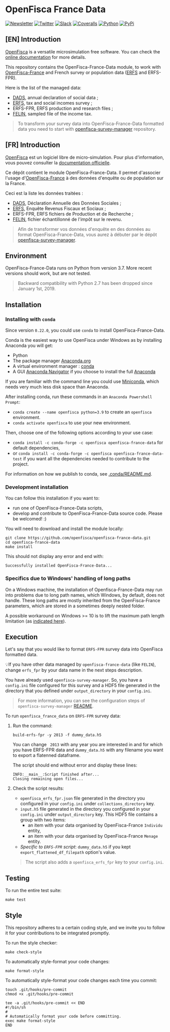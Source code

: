 # OpenFisca France Data

[![Newsletter](https://img.shields.io/badge/newsletter-subscribe!-informational.svg?style=flat)](mailto:contact%40openfisca.org?subject=Subscribe%20to%20your%20newsletter%20%7C%20S'inscrire%20%C3%A0%20votre%20newsletter&body=%5BEnglish%20version%20below%5D%0A%0ABonjour%2C%0A%0AVotre%C2%A0pr%C3%A9sence%C2%A0ici%C2%A0nous%C2%A0ravit%C2%A0!%20%F0%9F%98%83%0A%0AEnvoyez-nous%20cet%20email%20pour%20que%20l'on%20puisse%20vous%20inscrire%20%C3%A0%20la%20newsletter.%20%0A%0AAh%C2%A0!%20Et%20si%20vous%20pouviez%20remplir%20ce%20petit%20questionnaire%2C%20%C3%A7a%20serait%20encore%20mieux%C2%A0!%0Ahttps%3A%2F%2Fgoo.gl%2Fforms%2F45M0VR1TYKD1RGzX2%0A%0AAmiti%C3%A9%2C%0AL%E2%80%99%C3%A9quipe%20OpenFisca%0A%0A%3D%3D%3D%3D%3D%3D%3D%3D%3D%3D%3D%3D%3D%3D%3D%3D%3D%3D%20ENGLISH%20VERSION%20%3D%3D%3D%3D%3D%3D%3D%3D%3D%3D%3D%3D%3D%3D%3D%3D%3D%3D%3D%3D%3D%3D%3D%0A%0AHi%2C%20%0A%0AWe're%20glad%20to%20see%20you%20here!%20%F0%9F%98%83%0A%0APlease%20send%20us%20this%20email%2C%20so%20we%20can%20subscribe%20you%20to%20the%20newsletter.%0A%0AAlso%2C%20if%20you%20can%20fill%20out%20this%20short%20survey%2C%20even%20better!%0Ahttps%3A%2F%2Fgoo.gl%2Fforms%2FsOg8K1abhhm441LG2%0A%0ACheers%2C%0AThe%20OpenFisca%20Team)
[![Twitter](https://img.shields.io/badge/twitter-follow%20us!-9cf.svg?style=flat)](https://twitter.com/intent/follow?screen_name=openfisca)
[![Slack](https://img.shields.io/badge/slack-join%20us!-blueviolet.svg?style=flat)](mailto:contact%40openfisca.org?subject=Join%20you%20on%20Slack%20%7C%20Nous%20rejoindre%20sur%20Slack&body=%5BEnglish%20version%20below%5D%0A%0ABonjour%2C%0A%0AVotre%C2%A0pr%C3%A9sence%C2%A0ici%C2%A0nous%C2%A0ravit%C2%A0!%20%F0%9F%98%83%0A%0ARacontez-nous%20un%20peu%20de%20vous%2C%20et%20du%20pourquoi%20de%20votre%20int%C3%A9r%C3%AAt%20de%20rejoindre%20la%20communaut%C3%A9%20OpenFisca%20sur%20Slack.%0A%0AAh%C2%A0!%20Et%20si%20vous%20pouviez%20remplir%20ce%20petit%20questionnaire%2C%20%C3%A7a%20serait%20encore%20mieux%C2%A0!%0Ahttps%3A%2F%2Fgoo.gl%2Fforms%2F45M0VR1TYKD1RGzX2%0A%0AN%E2%80%99oubliez%20pas%20de%20nous%20envoyer%20cet%20email%C2%A0!%20Sinon%2C%20on%20ne%20pourra%20pas%20vous%20contacter%20ni%20vous%20inviter%20sur%20Slack.%0A%0AAmiti%C3%A9%2C%0AL%E2%80%99%C3%A9quipe%20OpenFisca%0A%0A%3D%3D%3D%3D%3D%3D%3D%3D%3D%3D%3D%3D%3D%3D%3D%3D%3D%3D%20ENGLISH%20VERSION%20%3D%3D%3D%3D%3D%3D%3D%3D%3D%3D%3D%3D%3D%3D%3D%3D%3D%3D%3D%3D%3D%3D%3D%0A%0AHi%2C%20%0A%0AWe're%20glad%20to%20see%20you%20here!%20%F0%9F%98%83%0A%0APlease%20tell%20us%20a%20bit%20about%20you%20and%20why%20you%20want%20to%20join%20the%20OpenFisca%20community%20on%20Slack.%0A%0AAlso%2C%20if%20you%20can%20fill%20out%20this%20short%20survey%2C%20even%20better!%0Ahttps%3A%2F%2Fgoo.gl%2Fforms%2FsOg8K1abhhm441LG2.%0A%0ADon't%20forget%20to%20send%20us%20this%20email!%20Otherwise%20we%20won't%20be%20able%20to%20contact%20you%20back%2C%20nor%20invite%20you%20on%20Slack.%0A%0ACheers%2C%0AThe%20OpenFisca%20Team)
[![Coveralls](https://img.shields.io/coveralls/github/openfisca/openfisca-france-data/master.svg?style=flat)](https://coveralls.io/github/openfisca/openfisca-france-data?branch=master)
[![Python](https://img.shields.io/pypi/pyversions/openfisca-france-data.svg)](https://pypi.python.org/pypi/openfisca-france-data)
[![PyPi](https://img.shields.io/pypi/v/openfisca-france-data.svg?style=flat)](https://pypi.python.org/pypi/openfisca-france-data)


## [EN] Introduction

[OpenFisca](https://openfisca.org) is a versatile microsimulation free software. You can check the [online documentation](https://openfisca.org/doc/) for more details.

This repository contains the OpenFisca-France-Data module, to work with [OpenFisca-France](https://github.com/openfisca/openfisca-france) and French survey or population data ([ERFS](https://www.insee.fr/en/metadonnees/source/serie/s1231) and ERFS-FPR).

Here is the list of the managed data:

* [DADS](https://www.insee.fr/en/metadonnees/source/serie/s1163), annual declaration of social data ;
* [ERFS](https://www.insee.fr/en/metadonnees/source/serie/s1231), tax and social incomes survey ;
* ERFS-FPR, ERFS production and research files ;
* [FELIN](https://www.casd.eu/en/source/sampled-file-of-the-income-tax/), sampled file of the income tax.

> To transform your survey data into OpenFisca-France-Data formatted data you need to start with  [openfisca-survey-manager](https://github.com/openfisca/openfisca-survey-manager) repository.

## [FR] Introduction

[OpenFisca](https://openfisca.org) est un logiciel libre de micro-simulation. Pour plus d'information, vous pouvez consulter la [documentation officielle](https://openfisca.org/doc/).

Ce dépôt contient le module OpenFisca-France-Data. Il permet d'associer l'usage d'[OpenFisca-France](https://github.com/openfisca/openfisca-france) à des données d'enquête ou de population sur la France.

Ceci est la liste les données traitées :

* [DADS](https://www.insee.fr/fr/metadonnees/source/serie/s1163), Déclaration Annuelle des Données Sociales ;
* [ERFS](https://www.insee.fr/fr/metadonnees/source/serie/s1231), Enquête Revenus Fiscaux et Sociaux ;
* ERFS-FPR, ERFS fichiers de Production et de Recherche ;
* [FELIN](https://www.casd.eu/source/fichier-echantillonne-de-limpot-sur-le-revenu/), fichier échantillonné de l'impôt sur le revenu.

> Afin de transformer vos données d'enquête en des données au format OpenFisca-France-Data, vous aurez à débuter par le dépôt [openfisca-survey-manager](https://github.com/openfisca/openfisca-survey-manager).

## Environment

OpenFisca-France-Data runs on Python from version 3.7.
More recent versions should work, but are not tested.

> Backward compatibility with Python 2.7 has been dropped since January 1st, 2019.

## Installation

### Installing with `conda`

Since version `0.22.0`, you could use `conda` to install OpenFisca-France-Data.

Conda is the easiest way to use OpenFisca under Windows as by installing Anaconda you will get:
- Python
- The package manager [Anaconda.org](https://docs.anaconda.com/anacondaorg/user-guide/)
- A virtual environment manager : [conda](https://docs.conda.io/projects/conda/en/latest/user-guide/tasks/manage-environments.html)
- A GUI [Anaconda Navigator](https://docs.anaconda.com/anaconda/navigator/index.html) if you choose to install the full [Anaconda](https://www.anaconda.com/products/individual)

If you are familiar with the command line you could use [Miniconda](https://docs.conda.io/projects/conda/en/latest/user-guide/install/windows.html), which needs very much less disk space than Anaconda.

After installing conda, run these commands in an `Anaconda Powershell Prompt`:
- `conda create --name openfisca python=3.9` to create an `openfisca` environment.
- `conda activate openfisca` to use your new environment.

Then, choose one of the following options according to your use case:
- `conda install -c conda-forge -c openfisca openfisca-france-data` for default dependencies,
- or `conda install -c conda-forge -c openfisca openfisca-france-data-test` if you want all the dependencies needed to contribute to the project.

For information on how we publish to conda, see [.conda/README.md](.conda/README.md).

### Development installation

You can follow this installation if you want to:
* run one of OpenFisca-France-Data scripts,
* develop and contribute to OpenFisca-France-Data source code. Please be welcomed! :)

You will need to download and install the module locally:

```shell
git clone https://github.com/openfisca/openfisca-france-data.git
cd openfisca-france-data
make install
```

This should not display any error and end with:

`Successfully installed OpenFisca-France-Data...`

### Specifics due to Windows' handling of long paths

On a Windows machine, the installation of Openfisca-France-Data may run into problems due to long path names, which Windows, by default, does not handle. These long paths are mostly inherited from the OpenFisca-France parameters, which are stored in a sometimes deeply nested folder.

A possible workaround on Windows >= 10 is to lift the maximum path length limitation (as [indicated here](https://learn.microsoft.com/en-us/windows/win32/fileio/maximum-file-path-limitation?tabs=registry#enable-long-paths-in-windows-10-version-1607-and-later)).

## Execution

Let's say that you would like to format `ERFS-FPR` survey data into OpenFisca formatted data.

💡If you have other data managed by `openfisca-france-data` (like `FELIN`), change `erfs_fpr` by your data name in the next steps description.

You have already used `openfisca-survey-manager`. So, you have a `config.ini` file configured for this survey and a HDF5 file generated in the directory that you defined under `output_directory` in your `config.ini`.

> For more information, you can see the configuration steps of `openfisca-survey-manager` [README](https://github.com/openfisca/openfisca-survey-manager/blob/master/README.md).

To run `openfisca_france_data` on `ERFS-FPR` survey data:


1. Run the command:

    ```shell
    build-erfs-fpr -y 2013 -f dummy_data.h5
    ```

    You can change ` 2013` with any year you are interested in and for which you have ERFS-FPR data and `dummy_data.h5` with any filename you want to export a flatenned dataframe.

    The script should end without error and display these lines:
    ```shell
    INFO:__main__:Script finished after...
    Closing remaining open files...
    ```

2. Check the script results:

   * `openfisca_erfs_fpr.json` file generated in the directory you configured in your `config.ini` under `collections_directory` key.
   * `input.h5` file generated in the directory you configured in your `config.ini` under `output_directory` key. This HDF5 file contains a group with two items:
     * an item with your data organised by OpenFisca-France `Individu` entity,
     * an item with your data organised by OpenFisca-France `Menage` entity.
   * _Specific to `ERFS-FPR` script_: `dummy_data.h5` if you kept `export_flattened_df_filepath` option's value.

    > The script also adds a `openfisca_erfs_fpr` key to your `config.ini`.

## Testing

To run the entire test suite:

```shell
make test
```

## Style

This repository adheres to a certain coding style, and we invite you to follow it for your contributions to be integrated promptly.

To run the style checker:

```shell
make check-style
```

To automatically style-format your code changes:

```shell
make format-style
```

To automatically style-format your code changes each time you commit:

```shell
touch .git/hooks/pre-commit
chmod +x .git/hooks/pre-commit

tee -a .git/hooks/pre-commit << END
#!/bin/sh
#
# Automatically format your code before committing.
exec make format-style
END
```
